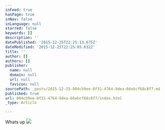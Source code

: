 ```yaml
---
inFeed: true
hasPage: true
inNav: false
inLanguage: null
starred: false
keywords: []
description: ''
datePublished: '2015-12-25T22:25:13.675Z'
dateModified: '2015-12-25T22:25:05.632Z'
title: ''
author: []
authors: []
publisher:
  name: null
  domain: null
  url: null
  favicon: null
sourcePath: _posts/2015-12-25-004cb9ee-0f31-4764-9dea-66ebcf68c8f7.md
published: true
url: 004cb9ee-0f31-4764-9dea-66ebcf68c8f7/index.html
_type: Article

---
```

Whats up
![](https://the-grid-user-content.s3-us-west-2.amazonaws.com/a4df5b9e-910e-4bd7-993e-6fbef43b2ce4.jpg)